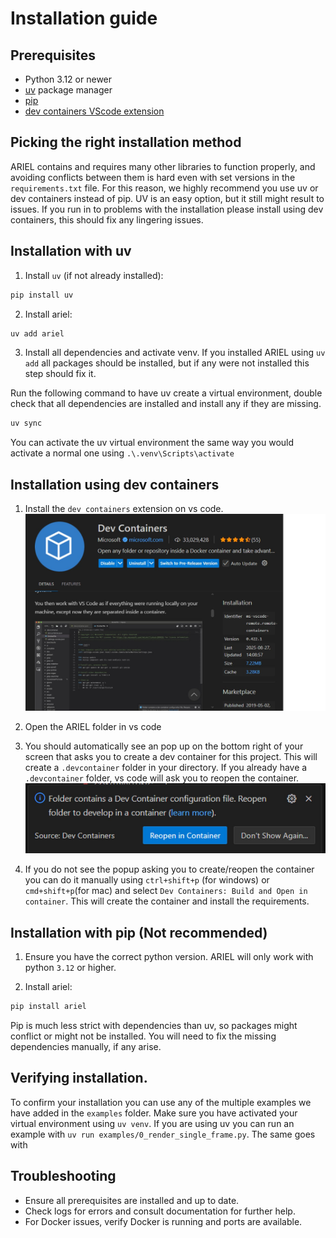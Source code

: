 <!-- TODO:
1. check docker section
2. add images to docker section -->
# Installation guide

## Prerequisites

- Python 3.12 or newer
- [uv](https://github.com/astral-sh/uv) package manager
- [pip](https://pip.pypa.io/en/stable/)
- [dev containers VScode extension](https://code.visualstudio.com/docs/devcontainers/containers)

## Picking the right installation method
ARIEL contains and requires many other libraries to function properly, and avoiding conflicts between them is hard even with set versions in the `requirements.txt` file. For this reason, we highly recommend you use uv or dev containers instead of pip. UV is an easy option, but it still might result to issues. If you run in to problems with the installation please install using dev containers, this should fix any lingering issues. 
 
## Installation with uv

1. Install `uv` (if not already installed):

```bash
pip install uv
```

2. Install ariel:
```bash
uv add ariel
```

3. Install all dependencies and activate venv.
If you installed ARIEL using `uv add` all packages should be installed, but if any were not installed this step should fix it.

Run the following command to have uv create a virtual environment, double check that all dependencies are installed and install any if they are missing.
```bash
uv sync
```

You can activate the uv virtual environment the same way you would activate a normal one using `.\.venv\Scripts\activate`

## Installation using dev containers

1. Install the `dev containers` extension on vs code.
![dev_containers](../resources/dev_containers_1.jpg)

2. Open the ARIEL folder in vs code

3. You should automatically see an pop up on the bottom right of your screen that asks you to create a dev container for this project. This will create a `.devcontainer` folder in your directory. If you already have a `.devcontainer` folder, vs code will ask you to reopen the container.
![reopen_dev_container](../resources/dev_containers_2.jpg)

4. If you do not see the popup asking you to create/reopen the container you can do it manually using `ctrl+shift+p` (for windows) or `cmd+shift+p`(for mac) and select `Dev Containers: Build and Open in container`. This will create the container and install the requirements.

## Installation with pip (Not recommended)

1. Ensure you have the correct python version. ARIEL will only work with python `3.12` or higher.

2. Install ariel:

```bash
pip install ariel
```

Pip is much less strict with dependencies than uv, so packages might conflict or might not be installed. You will need to fix the missing dependencies manually, if any arise.

## Verifying installation.
To confirm your installation you can use any of the multiple examples we have added in the `examples` folder. Make sure you have activated your virtual environment using `uv venv`. If you are using uv you can run an example with `uv run examples/0_render_single_frame.py`. The same goes with


## Troubleshooting

- Ensure all prerequisites are installed and up to date.
- Check logs for errors and consult documentation for further help.
- For Docker issues, verify Docker is running and ports are available.